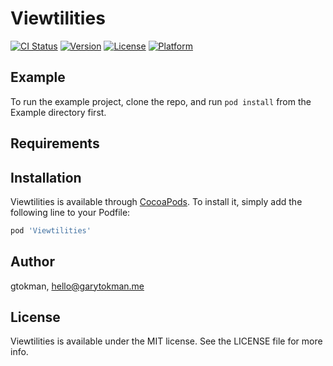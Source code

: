 # Viewtilities

[![CI Status](https://img.shields.io/travis/gtokman/Viewtilities.svg?style=flat)](https://travis-ci.org/gtokman/Viewtilities)
[![Version](https://img.shields.io/cocoapods/v/Viewtilities.svg?style=flat)](https://cocoapods.org/pods/Viewtilities)
[![License](https://img.shields.io/cocoapods/l/Viewtilities.svg?style=flat)](https://cocoapods.org/pods/Viewtilities)
[![Platform](https://img.shields.io/cocoapods/p/Viewtilities.svg?style=flat)](https://cocoapods.org/pods/Viewtilities)

## Example

To run the example project, clone the repo, and run `pod install` from the Example directory first.

## Requirements

## Installation

Viewtilities is available through [CocoaPods](https://cocoapods.org). To install
it, simply add the following line to your Podfile:

```ruby
pod 'Viewtilities'
```

## Author

gtokman, hello@garytokman.me

## License

Viewtilities is available under the MIT license. See the LICENSE file for more info.
